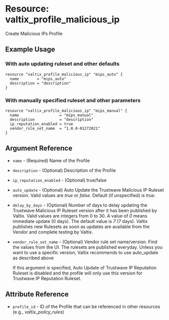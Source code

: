 # Resource: valtix_profile_malicious_ip
Create Malicious IPs Profile

## Example Usage

### With auto updating ruleset and other defaults
```hcl
resource "valtix_profile_malicious_ip" "mips_auto" {
  name        = "mips_auto"
  description = "description"
}
```

### With manually specified ruleset and other parameters
```hcl
resource "valtix_profile_malicious_ip" "mips_manual" {
  name                  = "mips_manual"
  description           = "description"
  ip_reputation_enabled = true
  vendor_rule_set_name  = "1.0.0-01272021"
}
```

## Argument Reference
* `name` - (Required) Name of the Profile
* `description` - (Optional) Description of the  Profile
* `ip_reputation_enabled` - (Optional) true/false
* `auto_update` - (Optional) Auto Update the Trustwave Malicious IP Ruleset version. Valid values are *true* or *false*.  Default (if unspecified) is *true*.
* `delay_by_days` - (Optional) Number of days to delay updating the Trustwave Malicious IP Ruleset version after it has been published by Valtix. Valid values are integers from 0 to 30.  A value of *0* means immediate update (0 days).  The default value is *7* (7 days). Valtix publishes new Rulesets as soon as updates are available from the Vendor and complete testing by Valtix.
* `vendor_rule_set_name` - (Optional) Vendor rule set name/version. Find the values from the UI. The rulesets are published everyday. Unless you want to use a specific version, Valtix recommends to use auto_update as described above

  If this argument is specified, Auto Update of Trustwave IP Reputation Ruleset is disabled and the profile will only use this version for Trustwave IP Reputation Ruleset.

## Attribute Reference
* `profile_id` - ID of the Profile that can be referenced in other resources (e.g., *valtix_policy_rules*)
